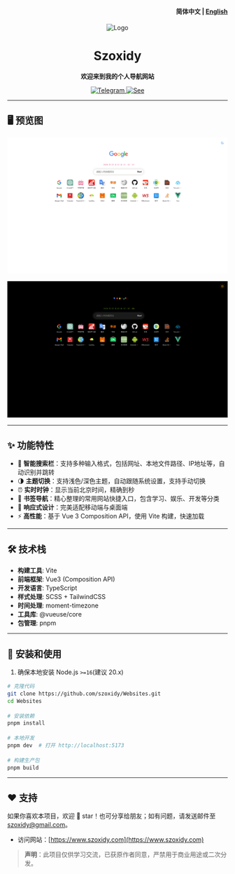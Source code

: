 # <h4 align="right"><strong>简体中文 | </strong><a href="README_EN.md">English</a></h4>

<p align="center">
  <img src="https://q1.qlogo.cn/g?b=qq&nk=1423424379&s=640" width="138" alt="Logo" />
</p>

<h1 align="center">Szoxidy</h1>
<p align="center"><strong>欢迎来到我的个人导航网站</strong></p>

<div align="center">
  <a href="https://t.me/szoxidy" target="_blank">
    <img alt="Telegram" src="https://img.shields.io/badge/chat-telegram-blueviolet?style=flat-square&logo=Telegram" />
  </a>
  <a href="https://blog.szoxidy.com/" target="_blank">
        <img alt="See" src="https://img.shields.io/badge/see-Szoxidy Blog-ff69b4">
    </a>
</div>

---

## 🖥️ 预览图

<p align="center">
  <img src="https://raw.githubusercontent.com/szoxidy/CDN/main/web/common/image/light-mode.png" alt="index" width="800"/>
</p>

<p align="center">
  <img src="https://raw.githubusercontent.com/szoxidy/CDN/main/web/common/image/dark-mode.png" alt="index" width="800"/>
</p>

---

## ✨ 功能特性

* 🎯 **智能搜索栏**：支持多种输入格式，包括网址、本地文件路径、IP地址等，自动识别并跳转
* 🌗 **主题切换**：支持浅色/深色主题，自动跟随系统设置，支持手动切换
* ⏰ **实时时钟**：显示当前北京时间，精确到秒
* 🔗 **书签导航**：精心整理的常用网站快捷入口，包含学习、娱乐、开发等分类
* 📱 **响应式设计**：完美适配移动端与桌面端
*  ⚡ **高性能**：基于 Vue 3 Composition API，使用 Vite 构建，快速加载

---

## 🛠️ 技术栈

* **构建工具**: Vite
* **前端框架**: Vue3 (Composition API)
* **开发语言**: TypeScript
* **样式处理**: SCSS + TailwindCSS
* **时间处理**: moment-timezone
* **工具库**: @vueuse/core
* **包管理**: pnpm

---

## 🚀 安装和使用

1. 确保本地安装 Node.js `>=16`(建议 20.x)

```bash
# 克隆代码
git clone https://github.com/szoxidy/Websites.git
cd Websites

# 安装依赖
pnpm install

# 本地开发
pnpm dev  # 打开 http://localhost:5173

# 构建生产包
pnpm build
```

---

## ❤️ 支持

如果你喜欢本项目，欢迎 🌟 star！也可分享给朋友；如有问题，请发送邮件至 [szoxidy@gmail.com](mailto:szoxidy@gmail.com)。

* 访问网站：[https://www.szoxidy.com](https://www.szoxidy.com)

> **声明**：此项目仅供学习交流，已获原作者同意，严禁用于商业用途或二次分发。


